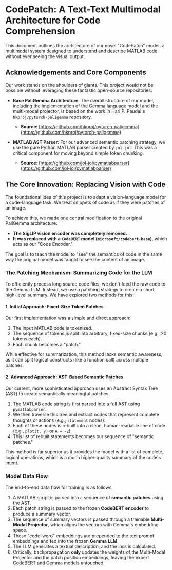 # CodePatch: A Text-Text Multimodal Architecture for Code Comprehension

This document outlines the architecture of our novel "CodePatch" model, a multimodal system designed to understand and describe MATLAB code without ever seeing the visual output.

## Acknowledgements and Core Components

Our work stands on the shoulders of giants. This project would not be possible without leveraging these fantastic open-source repositories:

-   **Base PaliGemma Architecture**: The overall structure of our model, including the implementation of the Gemma language model and the multi-modal projector, is based on the work in Hari P. Paudel's `hkproj/pytorch-paligemma` repository.
    -   **Source**: [https://github.com/hkproj/pytorch-paligemma](https://github.com/hkproj/pytorch-paligemma)

-   **MATLAB AST Parser**: For our advanced semantic patching strategy, we use the pure Python MATLAB parser created by `jol-jol`. This was a critical component for moving beyond simple token chunking.
    -   **Source**: [https://github.com/jol-jol/pymatlabparser](https://github.com/jol-jol/pymatlabparser)

## The Core Innovation: Replacing Vision with Code

The foundational idea of this project is to adapt a vision-language model for a code-language task. We treat snippets of code as if they were patches of an image.

To achieve this, we made one central modification to the original PaliGemma architecture:

-   **The SigLIP vision encoder was completely removed.**
-   **It was replaced with a `CodeBERT` model (`microsoft/codebert-base`)**, which acts as our "Code Encoder."

The goal is to teach the model to "see" the semantics of code in the same way the original model was taught to see the content of an image.

### The Patching Mechanism: Summarizing Code for the LLM

To efficiently process long source code files, we don't feed the raw code to the Gemma LLM. Instead, we use a patching strategy to create a short, high-level summary. We have explored two methods for this:

#### 1. Initial Approach: Fixed-Size Token Patches

Our first implementation was a simple and direct approach:

1.  The input MATLAB code is tokenized.
2.  The sequence of tokens is split into arbitrary, fixed-size chunks (e.g., 20 tokens each).
3.  Each chunk becomes a "patch."

While effective for summarization, this method lacks semantic awareness, as it can split logical constructs (like a function call) across multiple patches.

#### 2. Advanced Approach: AST-Based Semantic Patches

Our current, more sophisticated approach uses an Abstract Syntax Tree (AST) to create semantically meaningful patches.

1.  The MATLAB code string is first parsed into a full AST using `pymatlabparser`.
2.  We then traverse this tree and extract nodes that represent complete thoughts or actions (e.g., `statement` nodes).
3.  Each of these nodes is rebuilt into a clean, human-readable line of code (e.g., `plot(t, y)` or `A = -2`).
4.  This list of rebuilt statements becomes our sequence of "semantic patches."

This method is far superior as it provides the model with a list of complete, logical operations, which is a much higher-quality summary of the code's intent.

### Model Data Flow

The end-to-end data flow for training is as follows:

1.  A MATLAB script is parsed into a sequence of **semantic patches** using the AST.
2.  Each patch string is passed to the frozen **CodeBERT encoder** to produce a summary vector.
3.  The sequence of summary vectors is passed through a trainable **Multi-Modal Projector**, which aligns the vectors with Gemma's embedding space.
4.  These "code-word" embeddings are prepended to the text prompt embeddings and fed into the frozen **Gemma LLM**.
5.  The LLM generates a textual description, and the loss is calculated.
6.  Critically, backpropagation **only** updates the weights of the Multi-Modal Projector and the patch position embeddings, leaving the expert CodeBERT and Gemma models untouched. 